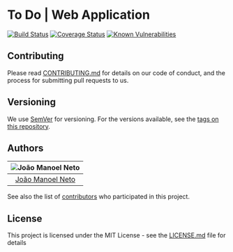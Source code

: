 # To Do | Web Application
[![Build Status](https://travis-ci.com/joaaomanooel/todo-redux.svg?branch=master)](https://travis-ci.org/joaaomanooel/todo-redux) [![Coverage Status](https://coveralls.io/repos/github/joaaomanooel/todo-redux/badge.svg?branch=master)](https://coveralls.io/github/joaaomanooel/todo-redux?branch=master) [![Known Vulnerabilities](https://snyk.io/test/github//joaaomanooel/todo-redux/badge.svg)](https://snyk.io/test/github//joaaomanooel/todo-redux)

## Contributing

Please read [CONTRIBUTING.md](https://gist.github.com/PurpleBooth/b24679402957c63ec426) for details on our code of conduct, and the process for submitting pull requests to us.

## Versioning

We use [SemVer](http://semver.org/) for versioning. For the versions available, see the [tags on this repository](https://github.com/joaaomanooel/todo-redux/tags).

## Authors

| ![João Manoel Neto](https://avatars2.githubusercontent.com/u/17843076?v=3&s=150)|
|:---------------------:|
|  [João Manoel Neto](https://github.com/joaaomanooel/)   |

See also the list of [contributors](https://github.com/joaaomanooel/todo-redux/contributors) who participated in this project.

## License

This project is licensed under the MIT License - see the [LICENSE.md](LICENSE.md) file for details
